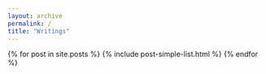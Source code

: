 ```yaml
---
layout: archive
permalink: /
title: "Writings"
---
```


<div class="post-list-wrapper">
{% for post in site.posts %}
	{% include post-simple-list.html %}
{% endfor %}
</div><!-- /.tiles -->
